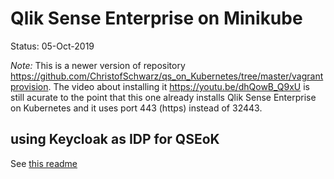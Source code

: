 # Qlik Sense Enterprise on Minikube

Status: 05-Oct-2019

*Note:* This is a newer version of repository https://github.com/ChristofSchwarz/qs_on_Kubernetes/tree/master/vagrantprovision. The video about installing it https://youtu.be/dhQowB_Q9xU is still acurate to the point that this one already installs Qlik Sense Enterprise on Kubernetes and it uses port 443 (https) instead of 32443. 

## using Keycloak as IDP for QSEoK

See <a href="keycloak/readme.md">this readme</a>


